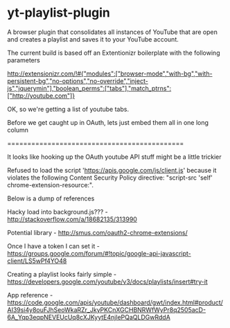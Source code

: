 yt-playlist-plugin
==================

A browser plugin that consolidates all instances of YouTube that are open and creates a playlist and saves it to your YouTube account.

The current build is based off an Extentionizr boilerplate with the following parameters

http://extensionizr.com/!#{"modules":["browser-mode","with-bg","with-persistent-bg","no-options","no-override","inject-js","jquerymin"],"boolean_perms":["tabs"],"match_ptrns":["http://youtube.com"]}


OK, so we're getting a list of youtube tabs.




Before we get caught up in OAuth, lets just embed them all in one long column





============================================

It looks like hooking up the OAuth youtube API stuff might be a little trickier

Refused to load the script 'https://apis.google.com/js/client.js' because it violates the following Content Security Policy directive: "script-src 'self' chrome-extension-resource:".

Below is a dump of references

Hacky load into background.js??? - http://stackoverflow.com/a/18682135/313990

Potential library - http://smus.com/oauth2-chrome-extensions/

Once I have a token I can set it - https://groups.google.com/forum/#!topic/google-api-javascript-client/LS5wPf4YO48

Creating a playlist looks fairly simple - https://developers.google.com/youtube/v3/docs/playlists/insert#try-it

App reference - https://code.google.com/apis/youtube/dashboard/gwt/index.html#product/AI39si4y8ouFJhSeoWkaRZr_JkyPKCnXGCHBNRWfWyPr8q2505acD-6A_Yqp3eqpNEVEUcUq8cXJKyytE4njlePQaQLDGwRddA